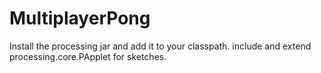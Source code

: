 # MultiplayerPong

Install the processing jar and add it to your classpath.
include and extend processing.core.PApplet for sketches.
